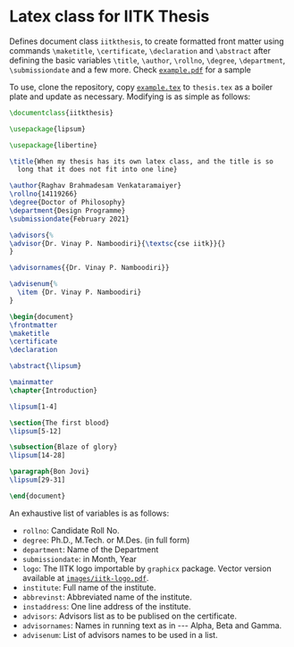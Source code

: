 # Latex class for IITK Thesis #

Defines document class `iitkthesis`, to create formatted front matter
using commands `\maketitle`, `\certificate`, `\declaration` and
`\abstract` after defining the basic variables `\title`, `\author`,
`\rollno`, `\degree`, `\department`, `\submissiondate` and a few
more. Check [`example.pdf`](./example.pdf) for a sample

To use, clone the repository, copy [`example.tex`](./example.tex) to
`thesis.tex` as a boiler plate and update as necessary. Modifying is
as simple as follows:

```tex
\documentclass{iitkthesis}

\usepackage{lipsum}

\usepackage{libertine}

\title{When my thesis has its own latex class, and the title is so
  long that it does not fit into one line}

\author{Raghav Brahmadesam Venkataramaiyer}
\rollno{14119266}
\degree{Doctor of Philosophy}
\department{Design Programme}
\submissiondate{February 2021}

\advisors{%
\advisor{Dr. Vinay P. Namboodiri}{\textsc{cse iitk}}{}
}

\advisornames{{Dr. Vinay P. Namboodiri}}

\advisenum{%
  \item {Dr. Vinay P. Namboodiri}
}

\begin{document}
\frontmatter
\maketitle
\certificate
\declaration

\abstract{\lipsum}

\mainmatter
\chapter{Introduction}

\lipsum[1-4]

\section{The first blood}
\lipsum[5-12]

\subsection{Blaze of glory}
\lipsum[14-28]

\paragraph{Bon Jovi}
\lipsum[29-31]

\end{document}
```

An exhaustive list of variables is as follows:

+ `rollno`: Candidate Roll No.
+ `degree`: Ph.D., M.Tech. or M.Des. (in full form)
+ `department`: Name of the Department
+ `submissiondate`: in Month, Year
+ `logo`: The IITK logo importable by `graphicx` package. Vector
  version available at [`images/iitk-logo.pdf`](./images/iitk-logo.pdf).
+ `institute`: Full name of the institute.
+ `abbrevinst`: Abbreviated name of the institute.
+ `instaddress`: One line address of the institute.
+ `advisors`: Advisors list as to be publised on the certificate.
+ `advisornames`: Names in running text as in --- Alpha, Beta and
  Gamma.
+ `advisenum`: List of advisors names to be used in a list.
